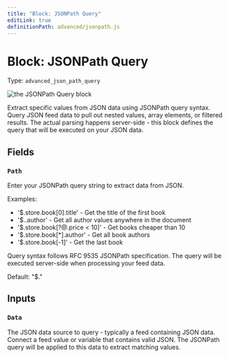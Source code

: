 ```yaml
---
title: "Block: JSONPath Query"
editLink: true
definitionPath: advanced/jsonpath.js
---
```


# Block: JSONPath Query

Type: `advanced_json_path_query`

![the JSONPath Query block](/block_images/advanced_json_path_query.png "JSONPath Query")

Extract specific values from JSON data using JSONPath query syntax. Query JSON feed data to pull out nested values, array elements, or filtered results. The actual parsing happens server-side - this block defines the query that will be executed on your JSON data.



## Fields

### `Path`

Enter your JSONPath query string to extract data from JSON.

Examples:
- '$.store.book[0].title' - Get the title of the first book
- '$..author' - Get all author values anywhere in the document
- '$.store.book[?@.price < 10]' - Get books cheaper than 10
- '$.store.book[*].author' - Get all book authors
- '$.store.book[-1]' - Get the last book

Query syntax follows RFC 9535 JSONPath specification. The query will be executed server-side when processing your feed data.

Default: "$."

## Inputs

### `Data`

The JSON data source to query - typically a feed containing JSON data. Connect a feed value or variable that contains valid JSON. The JSONPath query will be applied to this data to extract matching values.
